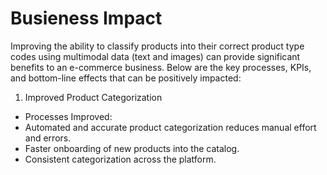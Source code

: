 # Busieness Impact

Improving the ability to classify products into their correct product type codes using multimodal data (text and images) can provide significant benefits to an e-commerce business. Below are the key processes, KPIs, and bottom-line effects that can be positively impacted:

1. Improved Product Categorization
 - Processes Improved:
 - Automated and accurate product categorization reduces manual effort and errors.
  - Faster onboarding of new products into the catalog.
  - Consistent categorization across the platform.
